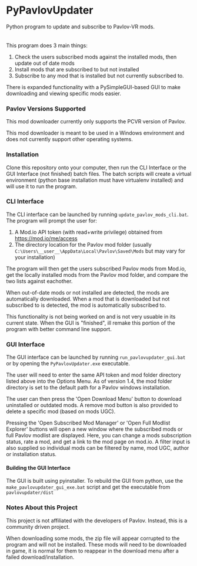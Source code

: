 # PyPavlovUpdater
Python program to update and subscribe to Pavlov-VR mods. 
<br><br><br>
This program does 3 main things:
1) Check the users subscribed mods against the installed mods, then update out of date mods
2) Install mods that are subscribed to but not installed
3) Subscribe to any mod that is installed but not currently subscribed to.

There is expanded functionality with a PySimpleGUI-based GUI to make downloading and viewing specific mods easier.

### Pavlov Versions Supported
This mod downloader currently only supports the PCVR version of Pavlov.

This mod downloader is meant to be used in a Windows environment and does not currently support other operating systems.

### Installation
Clone this repository onto your computer, then run the CLI Interface or the GUI Interface (not finished) batch files. The batch scripts will create a virtual environment (python base installation must have virtualenv installed) and will use it to run the program. 

### CLI Interface
The CLI interface can be launched by running `update_pavlov_mods_cli.bat`. The program will prompt the user for:
1) A Mod.io API token (with read+write privilege) obtained from https://mod.io/me/access
2) The directory location for the Pavlov mod folder (usually `C:\Users\__user__\AppData\Local\Pavlov\Saved\Mods` but may vary for your installation)

The program will then get the users subscribed Pavlov mods from Mod.io, get the locally installed mods from the Pavlov mod folder, and compare the two lists against eachother. 

When out-of-date mods or not installed are detected, the mods are automatically downloaded. When a mod that is downloaded but not subscribed to is detected, the mod is automatically subscribed to. 

This functionality is not being worked on and is not very usuable in its current state. When the GUI is "finished", ill remake this portion of the program with better command line support. 

### GUI Interface
The GUI interface can be launched by running `run_pavlovupdater_gui.bat` or by opening the `PyPavlovUpdater.exe` executable. 

The user will need to enter the same API token and mod folder directory listed above into the Options Menu. As of version 1.4, the mod folder directory is set to the default path for a Pavlov windows installation.

The user can then press the 'Open Download Menu' button to download uninstalled or outdated mods. A remove mod button is also provided to delete a specific mod (based on mods UGC).

Pressing the 'Open Subscribed Mod Manager' or 'Open Full Modlist Explorer' buttons will open a new window where the subscribed mods or full Pavlov modlist are displayed. Here, you can change a mods subscription status, rate a mod, and get a link to the mod page on mod.io. A filter input is also supplied so individual mods can be filtered by name, mod UGC, author or installation status.

#### Building the GUI Interface
The GUI is built using pyinstaller. To rebuild the GUI from python, use the `make_pavlovupdater_gui_exe.bat` script and get the executable from `pavlovupdater/dist`

### Notes About this Project
This project is not affiliated with the developers of Pavlov. Instead, this is a community driven project.

When downloading some mods, the zip file will appear corrupted to the program and will not be installed. These mods will need to be downloaded in game, it is normal for them to reappear in the download menu after a failed download/installation.